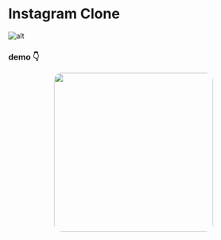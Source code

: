 # Instagram Clone

![alt](o1.png)

### demo 👇

<!-- ![alt](o.gif) -->

<!-- <img src="o.gif"> -->
<p align="center">
    <img src="o.gif" height="320" style="border-radius: 15px;">
</p>
